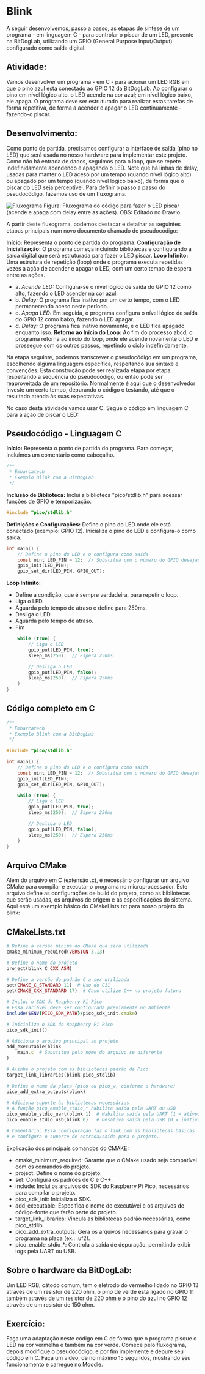 # Blink
A seguir desenvolvemos, passo a passo,  as etapas de síntese de um programa - em linguagem C - para controlar o piscar de um LED, presente na BitDogLab, utilizando um GPIO (General Purpose Input/Output) configurado como saída digital.
 
## Atividade: 
Vamos desenvolver um programa - em C - para acionar um LED RGB em que o pino azul está conectado ao GPIO 12 da BitDogLab. Ao configurar o pino em nível lógico alto, o LED acende na cor azul; em nível lógico baixo, ele apaga. O programa deve ser estruturado para realizar estas tarefas de forma repetitiva, de forma a acender e apagar o LED continuamente - fazendo-o piscar.

## Desenvolvimento:
Como ponto de partida, precisamos configurar a interface de saída (pino no LED) que será usada no nosso hardware para implementar este projeto. Como não há entrada de dados, seguimos para o loop, que se repete indefinidamente acendendo e apagando o LED.
Note que há linhas de delay, usadas para manter o LED aceso por um tempo (quando nível lógico alto) ou apagado por um tempo (quando nível lógico baixo), de forma que o piscar do LED seja perceptível.
Para definir o passo a passo do pseudocódigo, fazemos uso de um fluxograma.

![Fluxograma](images/blink-fluxograma.png)
Figura: Fluxograma do código para fazer o LED piscar (acende e apaga com delay entre as ações). OBS: Editado no Drawio.

A partir deste fluxograma, podemos destacar e detalhar as seguintes etapas principais num novo documento chamado de pseudocódigo:

**Início:** Representa o ponto de partida do programa.
**Configuração de Inicialização:** O programa começa incluindo bibliotecas e configurando a saída digital que será estruturada para fazer o LED piscar.
**Loop Infinito:** Uma estrutura de repetição (loop) onde o programa executa repetidas vezes a ação de acender e apagar o LED, com um certo tempo de espera entre as ações.
- a. *Acende LED:* Configura-se o nível lógico de saída do GPIO 12 como alto, fazendo o LED acender na cor azul.
- b. *Delay:* O programa fica inativo por um certo tempo, com o LED permanecendo aceso neste período.
- c. *Apaga LED:* Em seguida, o programa configura o nível lógico de saída do GPIO 12 como baixo, fazendo o LED apagar.
- d. *Delay:* O programa fica inativo novamente, e o LED fica apagado enquanto isso.
**Retorno ao Início do Loop:** Ao fim do processo abcd, o programa retorna ao início do loop, onde ele acende novamente o LED e prossegue com os outros passos, repetindo o ciclo indefinidamente.

Na etapa seguinte, podemos transcrever o pseudocódigo em um programa, escolhendo alguma linguagem específica, respeitando sua sintaxe e convenções. Esta construção pode ser realizada etapa por etapa, respeitando a sequência do pseudocódigo, ou então pode ser reaproveitada de um repositório. Normalmente é aqui que o desenvolvedor investe um certo tempo, depurando o código e testando, até que o resultado atenda às suas expectativas.

No caso desta atividade vamos usar C. Segue o código em linguagem C para a ação de piscar o LED:

## Pseudocódigo - Linguagem C

**Início:** Representa o ponto de partida do programa. Para começar, incluímos um comentário como cabeçalho.

```c
/**
 * Embarcatech 
 * Exemplo Blink com a BitDogLab
 */
```

**Inclusão de Biblioteca:** Inclui a biblioteca "pico/stdlib.h" para acessar funções de GPIO e temporização.

```c
#include "pico/stdlib.h"
```

**Definições e Configurações:** Define o pino do LED onde ele está conectado (exemplo: GPIO 12). Inicializa o pino do LED e configura-o como saída.

```c
int main() {
    // Define o pino do LED e o configura como saída
    const uint LED_PIN = 12;  // Substitua com o número do GPIO desejado
    gpio_init(LED_PIN);
    gpio_set_dir(LED_PIN, GPIO_OUT);
```

**Loop Infinito:**
- Define a condição, que é sempre verdadeira, para repetir o loop.
- Liga o LED.
- Aguarda pelo tempo de atraso e define para 250ms.
- Desliga o LED.
- Aguarda pelo tempo de atraso.
- Fim

```c
    while (true) {
        // Liga o LED
        gpio_put(LED_PIN, true);
        sleep_ms(250);  // Espera 250ms

        // Desliga o LED
        gpio_put(LED_PIN, false);
        sleep_ms(250);  // Espera 250ms
    }
}
```

## Código completo em C

```c
/**
 * Embarcatech 
 * Exemplo Blink com a BitDogLab
 */

#include "pico/stdlib.h"

int main() {
    // Define o pino do LED e o configura como saída
    const uint LED_PIN = 12;  // Substitua com o número do GPIO desejado
    gpio_init(LED_PIN);
    gpio_set_dir(LED_PIN, GPIO_OUT);

    while (true) {
        // Liga o LED
        gpio_put(LED_PIN, true);
        sleep_ms(250);  // Espera 250ms

        // Desliga o LED
        gpio_put(LED_PIN, false);
        sleep_ms(250);  // Espera 250ms
    }
}
```

## Arquivo CMake
Além do arquivo em C (extensão .c), é necessário configurar um arquivo CMake para compilar e executar o programa no microprocessador. Este arquivo define as configurações de build do projeto, como as bibliotecas que serão usadas, os arquivos de origem e as especificações do sistema.
Aqui está um exemplo básico do CMakeLists.txt para nosso projeto do blink:

## CMakeLists.txt

```ruby
# Define a versão mínima do CMake que será utilizada
cmake_minimum_required(VERSION 3.13)

# Define o nome do projeto
project(blink C CXX ASM)

# Define a versão do padrão C a ser utilizada
set(CMAKE_C_STANDARD 11)  # Uso do C11
set(CMAKE_CXX_STANDARD 17)  # Caso utilize C++ no projeto futuro

# Inclui o SDK do Raspberry Pi Pico
# Essa variável deve ser configurada previamente no ambiente
include($ENV{PICO_SDK_PATH}/pico_sdk_init.cmake)

# Inicializa o SDK do Raspberry Pi Pico
pico_sdk_init()

# Adiciona o arquivo principal ao projeto
add_executable(blink
    main.c  # Substitua pelo nome do arquivo se diferente
)

# Alinha o projeto com as bibliotecas padrão da Pico
target_link_libraries(blink pico_stdlib)

# Define o nome da placa (pico ou pico_w, conforme o hardware)
pico_add_extra_outputs(blink)

# Adiciona suporte às bibliotecas necessárias
# A função pico_enable_stdio_* habilita saída pela UART ou USB
pico_enable_stdio_uart(blink 1)  # Habilita saída pela UART (1 = ativo)
pico_enable_stdio_usb(blink 0)   # Desativa saída pela USB (0 = inativo)

# Comentário: Essa configuração faz o link com as bibliotecas básicas
# e configura o suporte de entrada/saída para o projeto.
```


Explicação dos principais comandos do CMAKE:
- cmake_minimum_required: Garante que o CMake usado seja compatível com os comandos do projeto.
- project: Define o nome do projeto.
- set: Configura os padrões de C e C++.
- include: Inclui os arquivos do SDK do Raspberry Pi Pico, necessários para compilar o projeto.
- pico_sdk_init: Inicializa o SDK.
- add_executable: Especifica o nome do executável e os arquivos de código-fonte que farão parte do projeto.
- target_link_libraries: Vincula as bibliotecas padrão necessárias, como pico_stdlib.
- pico_add_extra_outputs: Gera os arquivos necessários para gravar o programa na placa (ex.: .uf2).
- pico_enable_stdio_*: Controla a saída de depuração, permitindo exibir logs pela UART ou USB.


## Sobre o hardware da BitDogLab:
Um LED RGB, cátodo comum, tem o eletrodo do vermelho lidado no GPIO 13 através de um resistor de 220 ohm, o pino de verde está ligado no GPIO 11 também através de um resistor de 220 ohm e o pino do azul no GPIO 12 através de um resistor de 150 ohm.


## Exercício:
Faça uma adaptação neste código em C de forma que o programa pisque o LED na cor vermelha e também na cor verde. Comece pelo fluxograma, depois modifique o pseudocódigo, e por fim implemente e depure seu código em C. Faça um vídeo, de no máximo 15 segundos, mostrando seu funcionamento e carregue no Moodle.
